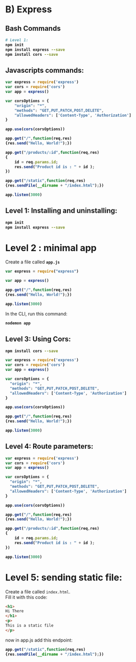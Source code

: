 # B) Express



## Bash Commands
<b>

```bash
# Level 1:
npm init
npm install express --save
npm install cors --save
```
</b>



## Javascripts commands:

<b>

```javascript
var express = require('express')
var cors = require('cors')
var app = express()

var corsOptions = {
    "origin": "*",
    "methods": "GET,PUT,PATCH,POST,DELETE",
    "allowedHeaders": ['Content-Type', 'Authorization']
}

app.use(cors(corsOptions))

app.get("/",function(req,res)
{res.send("Hello, World!");})

app.get("/products/:id",function(req,res)
{
    id = req.params.id;
    res.send("Product id is : " + id );
})

app.get("/static",function(req,res)
{res.sendFile(__dirname + "/index.html");})

app.listen(3000)
```

</b>






## Level 1: Installing and uninstalling:




<b>

```bash
npm init
npm install express --save
```
</b>




# Level 2 : minimal app

Create a file called **`app.js`**

<b>

```javascript
var express = require("express")

var app = express()

app.get("/",function(req,res)
{res.send("Hello, World!");})

app.listen(3000)
```

</b>


In the CLI, run this command:

<b>

```bash
nodemon app
```

</b>













## Level 3: Using Cors:

<b>

```bash
npm install cors --save
```

```javascript
var express = require('express')
var cors = require('cors')
var app = express()

var corsOptions = {
  "origin": "*",
  "methods": "GET,PUT,PATCH,POST,DELETE",
  "allowedHeaders": ['Content-Type', 'Authorization']
}

app.use(cors(corsOptions))

app.get("/",function(req,res)
{res.send("Hello, World!");})

app.listen(3000)
```

</b>












## Level 4: Route parameters:

<b>

```javascript
var express = require('express')
var cors = require('cors')
var app = express()

var corsOptions = {
  "origin": "*",
  "methods": "GET,PUT,PATCH,POST,DELETE",
  "allowedHeaders": ['Content-Type', 'Authorization']
}

app.use(cors(corsOptions))

app.get("/",function(req,res)
{res.send("Hello, World!");})

app.get("/products/:id",function(req,res)
{
	id = req.params.id;
	res.send("Product id is : " + id );
})

app.listen(3000)
```

</b>














# Level 5: sending static file:

Create a file called `index.html`.  
Fill it with this code:

```html
<h1>
Hi There
</h1>
<p>
This is a static file
</p>
``` 

now in app.js add this endpoint:

<b>

```javascript
app.get("/static",function(req,res)
{res.sendFile(__dirname + "/index.html");})
```

</b>

